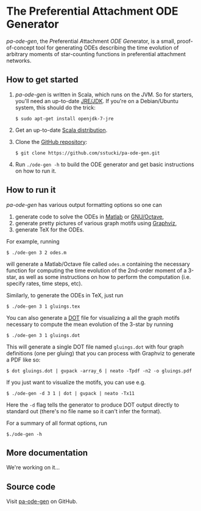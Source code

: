 The Preferential Attachment ODE Generator
=========================================

*pa-ode-gen*, the *P*referential *A*ttachment *ODE* *Gen*erator, is a
small, proof-of-concept tool for generating ODEs describing the time
evolution of arbitrary moments of star-counting functions in
preferential attachment networks.


How to get started
------------------

 1. *pa-ode-gen* is written in Scala, which runs on the JVM.  So for
    starters, you'll need an up-to-date [JRE/JDK](http://openjdk.java.net/).
    If you're on a Debian/Ubuntu system, this should do the trick:

        $ sudo apt-get install openjdk-7-jre

 2. Get an up-to-date [Scala distribution](http://www.scala-lang.org/).

 3. Clone the [GitHub repository](https://github.com/sstucki/pa-ode-gen/):

        $ git clone https://github.com/sstucki/pa-ode-gen.git

 4. Run `./ode-gen -h` to build the ODE generator and get basic
    instructions on how to run it.


How to run it
-------------

*pa-ode-gen* has various output formatting options so one can
 1. generate code to solve the ODEs in
    [Matlab](http://www.mathworks.com/products/matlab/) or
    [GNU/Octave](https://www.gnu.org/software/octave/),
 2. generate pretty pictures of various graph motifs using
    [Graphviz](http://www.graphviz.org/),
 3. generate TeX for the ODEs.

For example, running

    $ ./ode-gen 3 2 odes.m

will generate a Matlab/Octave file called `odes.m` containing the
necessary function for computing the time evolution of the 2nd-order
moment of a 3-star, as well as some instructions on how to perform the
computation (i.e. specify rates, time steps, etc).

Similarly, to generate the ODEs in TeX, just run

    $ ./ode-gen 3 1 gluings.tex

You can also generate a
[DOT](http://en.wikipedia.org/wiki/DOT_%28graph_description_language%29)
file for visualizing a all the graph motifs necessary to compute the
mean evolution of the 3-star by running

    $ ./ode-gen 3 1 gluings.dot

This will generate a single DOT file named `gluings.dot` with four
graph definitions (one per gluing) that you can process with Graphviz
to generate a PDF like so:

    $ dot gluings.dot | gvpack -array_6 | neato -Tpdf -n2 -o gluings.pdf

If you just want to visualize the motifs, you can use e.g.

    $ ./ode-gen -d 3 1 | dot | gvpack | neato -Tx11

Here the `-d` flag tells the generator to produce DOT output directly
to standard out (there's no file name so it can't infer the format).

For a summary of all format options, run

    $./ode-gen -h


More documentation
------------------

We're working on it...


Source code
-----------

Visit [pa-ode-gen](https://github.com/sstucki/pa-ode-gen/) on GitHub.
